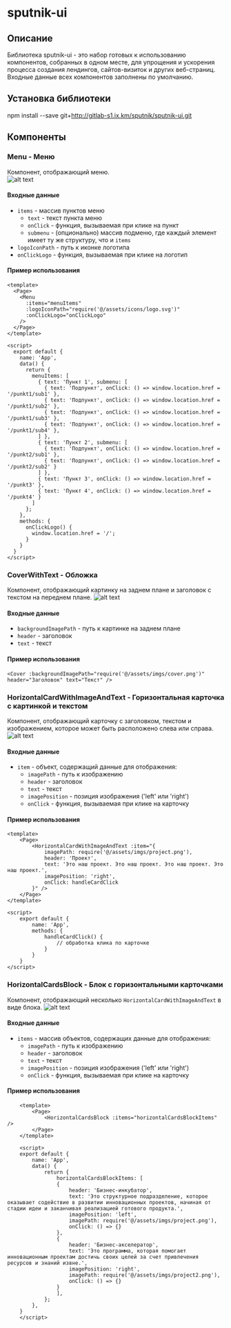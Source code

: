 # sputnik-ui
## Описание 
Библиотека sputnik-ui - это набор готовых к использованию компонентов, собранных в одном месте, для упрощения и ускорения процесса создания лендингов, сайтов-визиток и других веб-страниц.  
Входные данные всех компонентов заполнены по умолчанию.

## Установка библиотеки
npm install --save git+http://gitlab-s1.ix.km/sputnik/sputnik-ui.git

## Компоненты
### Menu - Меню
Компонент, отображающий меню.  
![alt text](docs-images/menu.png)
#### Входные данные
* `items` - массив пунктов меню
  * `text` - текст пункта меню
  * `onClick` - функция, вызываемая при клике на пункт
  * `submenu` - (опционально) массив подменю, где каждый элемент имеет ту же структуру, что и `items`
* `logoIconPath` - путь к иконке логотипа
* `onClickLogo` - функция, вызываемая при клике на логотип

#### Пример использования
```
<template>
  <Page>
    <Menu
      :items="menuItems"
      :logoIconPath="require('@/assets/icons/logo.svg')"
      :onClickLogo="onClickLogo"
    />
  </Page>
</template>

<script>
  export default {
    name: 'App',
    data() {
      return {
        menuItems: [
          { text: 'Пункт 1', submenu: [
            { text: 'Подпункт', onClick: () => window.location.href = '/punkt1/sub1' },
            { text: 'Подпункт', onClick: () => window.location.href = '/punkt1/sub2' },
            { text: 'Подпункт', onClick: () => window.location.href = '/punkt1/sub3' },
            { text: 'Подпункт', onClick: () => window.location.href = '/punkt1/sub4' },
          ] },
          { text: 'Пункт 2', submenu: [
            { text: 'Подпункт', onClick: () => window.location.href = '/punkt2/sub1' },
            { text: 'Подпункт', onClick: () => window.location.href = '/punkt2/sub2' }
          ] },
          { text: 'Пункт 3', onClick: () => window.location.href = '/punkt3' },
          { text: 'Пункт 4', onClick: () => window.location.href = '/punkt4' }
        ]
      };
    },
    methods: {
      onClickLogo() {
        window.location.href = '/';
      }
    }
  }
</script>
```


### CoverWithText - Обложка
Компонент, отображающий картинку на заднем плане и заголовок с текстом на переднем плане.
![alt text](docs-images/cover.png)

#### Входные данные

* `backgroundImagePath` - путь к картинке на заднем плане
* `header` - заголовок
* `text` - текст

#### Пример использования
`<Cover :backgroundImagePath="require('@/assets/imgs/cover.png')" header="Заголовок" text="Текст" />`


### HorizontalCardWithImageAndText - Горизонтальная карточка с картинкой и текстом
Компонент, отображающий карточку с заголовком, текстом и изображением, которое может быть расположено слева или справа.
![alt text](/docs-images/horizontalCardWithImageAndText.png)

#### Входные данные

* `item` - объект, содержащий данные для отображения:
  * `imagePath` - путь к изображению
  * `header` - заголовок
  * `text` - текст
  * `imagePosition` - позиция изображения ('left' или 'right')
  * `onClick` - функция, вызываемая при клике на карточку

#### Пример использования

```
<template>
    <Page>
        <HorizontalCardWithImageAndText :item="{
            imagePath: require('@/assets/imgs/project.png'),
            header: 'Проект',
            text: 'Это наш проект. Это наш проект. Это наш проект. Это наш проект.',
            imagePosition: 'right',
            onClick: handleCardClick
        }" />
    </Page>
</template>

<script>
    export default {
        name: 'App',
        methods: {
            handleCardClick() {
                // обработка клика по карточке
            }
        }
    }
</script>
```


### HorizontalCardsBlock - Блок с горизонтальными карточками
Компонент, отображающий несколько `HorizontalCardWithImageAndText` в виде блока.
![alt text](/docs-images/horizontalCardsBlock.png)

#### Входные данные

* `items` - массив объектов, содержащих данные для отображения:
  * `imagePath` - путь к изображению
  * `header` - заголовок
  * `text` - текст
  * `imagePosition` - позиция изображения ('left' или 'right')
  * `onClick` - функция, вызываемая при клике на карточку

#### Пример использования
```
    <template>
        <Page>
            <HorizontalCardsBlock :items="horizontalCardsBlockItems" />
        </Page>
    </template>

    <script>
    export default {
        name: 'App',
        data() {
            return {
                horizontalCardsBlockItems: [
                {
                    header: 'Бизнес-инкубатор',
                    text: 'Это структурное подразделение, которое оказывает содействие в развитии инновационных проектов, начиная от стадии идеи и заканчивая реализацией готового продукта.',
                    imagePosition: 'left',
                    imagePath: require('@/assets/imgs/project.png'),
                    onClick: () => {}
                },
                {
                    header: 'Бизнес-акселератор',
                    text: 'Это программа, которая помогает инновационным проектам достичь своих целей за счет привлечения ресурсов и знаний извне.',
                    imagePosition: 'right',
                    imagePath: require('@/assets/imgs/project2.png'),
                    onClick: () => {}
                }
                ],
            };
        },
    }
    </script>
```
